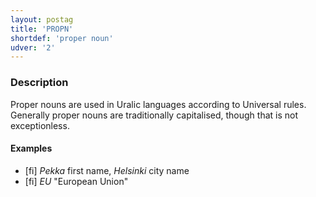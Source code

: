 ```yaml
---
layout: postag
title: 'PROPN'
shortdef: 'proper noun'
udver: '2'
---
```


### Description

Proper nouns are used in Uralic languages according to Universal rules.
Generally proper nouns are traditionally capitalised, though that is not
exceptionless.

#### Examples

* [fi] _Pekka_ first name, _Helsinki_ city name
* [fi] _EU_ "European Union"

<!-- Interlanguage links updated Út 9. května 2023, 20:03:28 CEST -->
